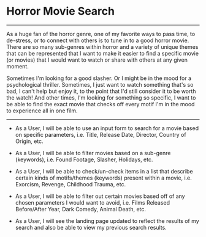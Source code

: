 # Horror Movie Search

---

As a huge fan of the horror genre, one of my favorite ways to pass time, to de-stress, or to connect with others is to tune in to a good horror movie. There are so many sub-genres within horror and a variety of unique themes that can be represented that I want to make it easier to find a specific movie (or movies) that I would want to watch or share with others at any given moment.

Sometimes I'm looking for a good slasher. Or I might be in the mood for a psychological thriller. Sometimes, I just want to watch something that's so bad, I can't help but enjoy it, to the point that I'd still consider it to be worth the watch! And other times, I'm looking for something so specific, I want to be able to find the exact movie that checks off every motif I'm in the mood to experience all in one film.

---

- As a User, I will be able to use an input form to search for a movie based on specific parameters, i.e. Title, Release Date, Director, Country of Origin, etc.

- As a User, I will be able to filter movies based on a sub-genre (keywords), i.e. Found Footage, Slasher, Holidays, etc.

- As a User, I will be able to check/un-check items in a list that describe certain kinds of motifs/themes (keywords) present within a movie, i.e. Exorcism, Revenge, Childhood Trauma, etc.

- As a User, I will be able to filter out certain movies based off of any chosen parameters I would want to avoid, i.e. Films Released Before/After Year, Dark Comedy, Animal Death, etc.

- As a User, I will see the landing page updated to reflect the results of my search and also be able to view my previous search results.
